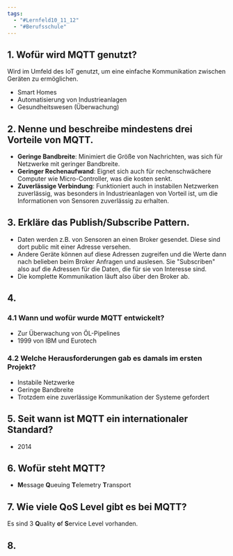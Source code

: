 ```yaml
---
tags:
  - "#Lernfeld10_11_12"
  - "#Berufsschule"
---
```

## 1. Wofür wird MQTT genutzt?
Wird im Umfeld des IoT genutzt, um eine einfache Kommunikation zwischen Geräten zu ermöglichen. 
+ Smart Homes
+ Automatisierung von Industrieanlagen
+ Gesundheitswesen (Überwachung)

## 2. Nenne und beschreibe mindestens drei Vorteile von MQTT.
+ **Geringe Bandbreite**: Minimiert die Größe von Nachrichten, was sich für Netzwerke mit geringer Bandbreite.
+ **Geringer Rechenaufwand**: Eignet sich auch für rechenschwächere Computer wie Micro-Controller, was die kosten senkt.
+ **Zuverlässige Verbindung**: Funktioniert auch in instabilen Netzwerken zuverlässig, was besonders in Industrieanlagen von Vorteil ist, um die Informationen von Sensoren zuverlässig zu erhalten.

## 3. Erkläre das Publish/Subscribe Pattern.
+ Daten werden z.B. von Sensoren an einen Broker gesendet. Diese sind dort public mit einer Adresse versehen.
+ Andere Geräte können auf diese Adressen zugreifen und die Werte dann nach belieben beim Broker Anfragen und auslesen. Sie "Subscriben" also auf die Adressen für die Daten, die für sie von Interesse sind.
+ Die komplette Kommunikation läuft also über den Broker ab.

## 4. 
### 4.1 Wann und wofür wurde MQTT entwickelt?
+ Zur Überwachung von ÖL-Pipelines
+ 1999 von IBM und Eurotech

### 4.2 Welche Herausforderungen gab es damals im ersten Projekt?
+ Instabile Netzwerke
+ Geringe Bandbreite
+ Trotzdem eine zuverlässige Kommunikation der Systeme gefordert

## 5. Seit wann ist MQTT ein internationaler Standard?
+ 2014

## 6. Wofür steht MQTT?
+ **M**essage **Q**ueuing **T**elemetry **T**ransport

## 7. Wie viele QoS Level gibt es bei MQTT?
Es sind 3 **Q**uality **o**f **S**ervice Level vorhanden.

## 8. 

